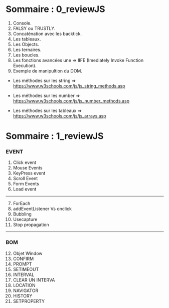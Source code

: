 # Sommaire : 0_reviewJS

1. Console.
2. FALSY ou TRUSTLY.
3. Concaténation avec les backtick.
4. Les tableaux.
5. Les Objects.
6. Les ternaires.
7. Les boucles.
8. Les fonctions avancées une => IIFE
(Imediately Invoke Function Execution).
9. Exemple de manipultion du DOM.

- Les méthodes sur les string 
=>
https://www.w3schools.com/js/js_string_methods.asp

- Les méthodes sur les number 
=> 
https://www.w3schools.com/js/js_number_methods.asp

- Les méthodes sur les tableaux
=>
https://www.w3schools.com/js/js_arrays.asp

# Sommaire : 1_reviewJS

### EVENT
1. Click event
2. Mouse Events
3. KeyPress event
4. Scroll Event
5. Form Events
6. Load event 
--------------
7. ForEach 
8. addEventListener Vs onclick
9. Bubbling 
10. Usecapture 
11. Stop propagation
-------------
### BOM 
12. Objet Window
13. CONFIRM 
14. PROMPT 
15. SETIMEOUT 
16. INTERVAL 
17. CLEAR UN INTERVA
18. LOCATION 
19. NAVIGATOR 
20. HISTORY 
21. SETPROPERTY 
